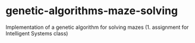 # genetic-algorithms-maze-solving
Implementation of a genetic algorithm for solving mazes (1. assignment for Intelligent Systems class)
